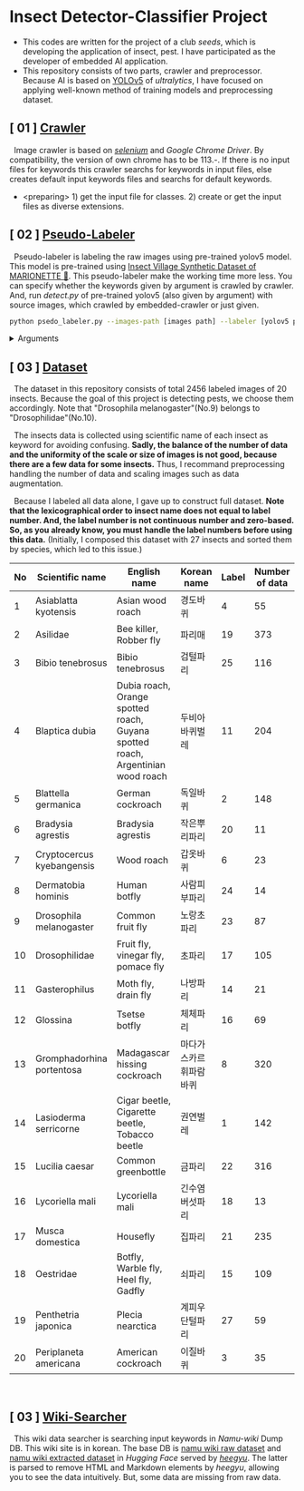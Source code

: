 # Insect Detector-Classifier Project
- This codes are written for the project of a club <i>seeds</i>, which is developing the application of insect, pest. I have participated as the developer of embedded AI application.
- This repository consists of two parts, crawler and preprocessor. Because AI is based on <a href = "https://github.com/ultralytics/yolov5">YOLOv5</a> of <i>ultralytics</i>, I have focused on applying well-known method of training models and preprocessing dataset.

## [ 01 ] <a href = "https://github.com/unsik6/insect_detector_project/blob/main/img_crawler_embedded.py">Crawler</a>
&nbsp;&nbsp;Image crawler is based on <a href = "https://www.selenium.dev/"><i>selenium</i></a> and <i>Google Chrome Driver</i>. By compatibility, the version of own chrome has to be 113.-. If there is no input files for keywords this crawler searchs for keywords in input files, else creates default input keywords files and searchs for default keywords.
  - \<preparing\> 1) get the input file for classes. 2) create or get the input files as diverse extensions.

## [ 02 ] <a href = "https://github.com/unsik6/insect_detector_project/blob/main/pseudo_labeler.py">Pseudo-Labeler</a>
&nbsp;&nbsp;Pseudo-labeler is labeling the raw images using pre-trained yolov5 model. This model is pre-trained using <a href = "https://www.kaggle.com/datasets/vencerlanz09/insect-village-synthetic-dataset">Insect Village Synthetic Dataset of MARIONETTE 👺</a>. This pseudo-labeler make the working time more less. You can specify whether the keywords given by argument is crawled by crawler. And, run <i>detect.py</i> of pre-trained yolov5 (also given by argument) with source images, which crawled by embedded-crawler or just given.

```bash
python psedo_labeler.py --images-path [images path] --labeler [yolov5 parent dir] --labels [names of labels] --index [starte index] --conf [confidence threshold] --num [maximum number of crawling each images] (--crawl)
```
<details>
<summary>Arguments</summary>
<div>
	<b>images-path</b> (str) <br/>
	&nbsp;&nbsp;The path of source images (folder or file);<br/>
	- If you don't turn on <i>crawl</i> option, you have to put this path.<br/>
	<br/>
	<b>labeler</b> (str) <br/>
  	&nbsp;&nbsp;The path of yolov5 parent folder; This yolov5 model is used as pseudo-labeler, so <i>detect.py</i> of this yolov5 is called in script. To run this script well, don't revise the name and directory of <i>detect.py</i> and <i>run</i> folder. <br/>
	<br/>
	<b>labels</b> (str, list) <br/>
	&nbsp;&nbsp;The names of label or multiple labels; If you don't turn on <i>crawl</i>i> option, you have to input just one label.
	<b>index</b> (int) (default = 0) <br/>
 	&nbsp;&nbsp;The index of start index of the given label; If the input label is one, then all indices of detected class using pre-trained yolov5 are changed to the given index. Else (multiple labels are given), pseudo-labeling each label is run sequentially. So, Starting with the given index, given labels are mapped in a given order, and the indices detected class are changed.<br/>
	<br/>
	<b>conf</b> (float) (default = 0.25) <br/>
 	&nbsp;&nbsp;Confidence threshold; This argument is passed to <i>detect.py</i> of pre-trained yolov5.<br/>
	<br/>
	<b>num</b> (int) (default = 1000)<br/>
 	&nbsp;&nbsp;The maximum number of crawling each images; This argument is used only when <i>crawl</i> opiton is turned on.<br/>
	<br/>
	<b>crawl</b> (store-true) <br/>
	&nbsp;&nbsp;Crawling option; If on, <i>img_crawler_embedded.py</i> is run using all given labels.
</div>
</details>

## [ 03 ] <a href = "https://github.com/unsik6/insect_detector_project/tree/main/Dataset">Dataset</a>
&nbsp;&nbsp;The dataset in this repository consists of total 2456 labeled images of 20 insects. Because the goal of this project is detecting pests, we choose them accordingly. Note that "Drosophila melanogaster"(No.9) belongs to "Drosophilidae"(No.10).

&nbsp;&nbsp;The insects data is collected using scientific name of each insect as keyword for avoiding confusing. **Sadly, the balance of the number of data and the uniformity of the scale or size of images is not good, because there are a few data for some insects.** Thus, I recommand preprocessing handling the number of data and scaling images such as data augmentation.

&nbsp;&nbsp;Because I labeled all data alone, I gave up to construct full dataset. **Note that the lexicographical order to insect name does not equal to label number. And, the label number is not continuous number and zero-based. So, as you already know, you must handle the label numbers before using this data.** (Initially, I composed this dataset with 27 insects and sorted them by species, which led to this issue.)

|No|Scientific name|English name|Korean name|Label|Number of data|
|---|---|---|---|---|---|
|1|Asiablatta kyotensis|Asian wood roach|경도바퀴|4|55|
|2|Asilidae|Bee killer, Robber fly|파리매|19|373|
|3|Bibio tenebrosus|Bibio tenebrosus|검털파리|25|116|
|4|Blaptica dubia|Dubia roach, Orange spotted roach, Guyana spotted roach, Argentinian wood roach|두비아바퀴벌레|11|204|
|5|Blattella germanica|German cockroach|독일바퀴|2|148|
|6|Bradysia agrestis|Bradysia agrestis|작은뿌리파리|20|11|
|7|Cryptocercus kyebangensis|Wood roach|갑옷바퀴|6|23|
|8|Dermatobia hominis|Human botfly|사람피부파리|24|14|
|9|Drosophila melanogaster|Common fruit fly|노랑초파리|23|87|
|10|Drosophilidae|Fruit fly, vinegar fly, pomace fly|초파리|17|105|
|11|Gasterophilus|Moth fly, drain fly|나방파리|14|21|
|12|Glossina|Tsetse botfly|체체파리|16|69|
|13|Gromphadorhina portentosa|Madagascar hissing cockroach|마다가스카르휘파람바퀴|8|320|
|14|Lasioderma serricorne|Cigar beetle, Cigarette beetle, Tobacco beetle|권연벌레|1|142|
|15|Lucilia caesar|Common greenbottle|금파리|22|316|
|16|Lycoriella mali|Lycoriella mali|긴수염버섯파리|18|13|
|17|Musca domestica|Housefly|집파리|21|235|
|18|Oestridae|Botfly, Warble fly, Heel fly, Gadfly|쇠파리|15|109|
|19|Penthetria japonica|Plecia nearctica|계피우단털파리|27|59|
|20|Periplaneta americana|American cockroach|이질바퀴|3|35|

<br/>

## [ 03 ] <a href = "https://github.com/unsik6/insect_detector_project/blob/main/wiki_searcher.py">Wiki-Searcher</a>
&nbsp;&nbsp;This wiki data searcher is searching input keywords in <i>Namu-wiki</i> Dump DB. This wiki site is in korean. The base DB is <a href = "https://huggingface.co/datasets/heegyu/namuwiki">namu wiki raw dataset<a> and <a href = "https://huggingface.co/datasets/heegyu/namuwiki-extracted">namu wiki extracted dataset</a> in <i>Hugging Face</i> served by <a href = "https://huggingface.co/heegyu"><i>heegyu</i></a>. The latter is parsed to remove HTML and Markdown elements by <i>heegyu</i>, allowing you to see the data intuitively. But, some data are missing from raw data.
